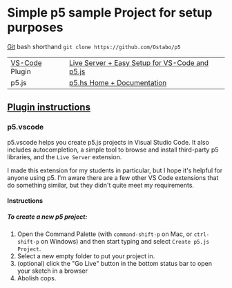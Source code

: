# Simple p5 sample Project for setup purposes

[Git](https://git-scm.com/ "Git") bash shorthand `git clone https://github.com/Ostabo/p5`

<table>
<tr>
<td>
<a href="https://code.visualstudio.com/download">VS-Code</a> Plugin
</td>
<td>
<a href="https://marketplace.visualstudio.com/items?itemName=samplavigne.p5-vscode">Live Server + Easy Setup for VS-Code and p5.js</a>
</tr>
<tr>
<td>
p5.js
</td>
<td>
<a href="https://p5js.org">p5.hs Home + Documentation</a>
</td>
</tr>
</table>

## [Plugin instructions](https://github.com/antiboredom/p5.vscode/blob/master "Plugin instructions")
### p5.vscode 

p5.vscode helps you create p5.js projects in Visual Studio Code. It also includes autocompletion, a simple tool to browse and install third-party p5 libraries, and the `Live Server` extension. 

I made this extension for my students in particular, but I hope it's helpful for anyone using p5. I'm aware there are a few other VS Code extensions that do something similar, but they didn't quite meet my requirements.

#### Instructions

##### To create a new p5 project:

1. Open the Command Palette (with `command-shift-p` on Mac, or `ctrl-shift-p` on Windows) and then start typing and select `Create p5.js Project`. 
2. Select a new empty folder to put your project in.
3. (optional) click the "Go Live" button in the bottom status bar to open your sketch in a browser
4. Abolish cops.
